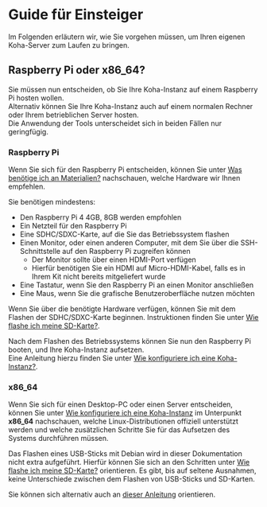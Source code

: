 # Guide für Einsteiger

Im Folgenden erläutern wir, wie Sie vorgehen müssen, um Ihren eigenen Koha-Server zum Laufen zu bringen.

## Raspberry Pi oder x86_64?

Sie müssen nun entscheiden, ob Sie Ihre Koha-Instanz auf einem Raspberry Pi hosten wollen.\
Alternativ können Sie Ihre Koha-Instanz auch auf einem normalen Rechner oder Ihrem betrieblichen Server hosten.\
Die Anwendung der Tools unterscheidet sich in beiden Fällen nur geringfügig.

### Raspberry Pi

Wenn Sie sich für den Raspberry Pi entscheiden, können Sie unter [Was benötige ich an Materialien?](https://pders01.github.io/Koha_out_of_the_box/#/parts) nachschauen,
welche Hardware wir Ihnen empfehlen.  

Sie benötigen mindestens:
* Den Raspberry Pi 4 4GB, 8GB werden empfohlen
* Ein Netzteil für den Raspberry Pi
* Eine SDHC/SDXC-Karte, auf die Sie das Betriebssystem flashen
* Einen Monitor, oder einen anderen Computer, mit dem Sie über die SSH-Schnittstelle auf den Raspberry Pi zugreifen können
  * Der Monitor sollte über einen HDMI-Port verfügen
  * Hierfür benötigen Sie ein HDMI auf Micro-HDMI-Kabel, falls es in Ihrem Kit nicht bereits mitgeliefert wurde 
* Eine Tastatur, wenn Sie den Raspberry Pi an einen Monitor anschließen
* Eine Maus, wenn Sie die grafische Benutzeroberfläche nutzen möchten

Wenn Sie über die benötigte Hardware verfügen, können Sie mit dem Flashen der SDHC/SDXC-Karte beginnen. 
Instruktionen finden Sie unter [Wie flashe ich meine SD-Karte?](https://pders01.github.io/Koha_out_of_the_box/#/flashing).

Nach dem Flashen des Betriebssystems können Sie nun den Raspberry Pi booten, und Ihre Koha-Instanz aufsetzen.\
Eine Anleitung hierzu finden Sie unter [Wie konfiguriere ich eine Koha-Instanz?](https://pders01.github.io/Koha_out_of_the_box/#/configuring).

### x86_64 

Wenn Sie sich für einen Desktop-PC oder einen Server entscheiden, können Sie unter [Wie konfiguriere ich eine Koha-Instanz](https://pders01.github.io/Koha_out_of_the_box/#/configuring) im Unterpunkt __x86_64__ nachschauen, welche Linux-Distributionen offiziell unterstützt werden und welche zusätzlichen Schritte Sie für das Aufsetzen des Systems durchführen müssen.  

Das Flashen eines USB-Sticks mit Debian wird in dieser Dokumentation nicht extra aufgeführt. Hierfür können Sie sich an den Schritten unter [Wie flashe ich meine SD-Karte?](https://pders01.github.io/Koha_out_of_the_box/#/flashing) orientieren. Es gibt, bis auf seltene Ausnahmen, keine Unterschiede zwischen dem Flashen von USB-Sticks und SD-Karten.  

Sie können sich alternativ auch an [dieser Anleitung](https://linuxmint-installation-guide.readthedocs.io/de/latest/burn.html#:~:text=Sie%20auf%20Schreiben.-,In%20Windows%2C%20Mac%20OS%20oder%20anderen%20Linux%2DDistributionen,und%20f%C3%BChren%20Sie%20es%20aus.&text=Klicken%20Sie%20auf%20Select%20image,Klicken%20Sie%20auf%20Flash!.) orientieren.
